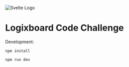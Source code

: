 ![Svelte Logo](../.github/images/svelte.svg)

# Logixboard Code Challenge

Development: 

`npm install`

`npm run dev`


